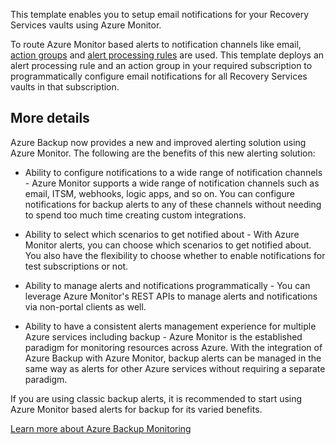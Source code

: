 This template enables you to setup email notifications for your Recovery Services vaults using Azure Monitor.

To route Azure Monitor based alerts to notification channels like email, [action groups](https://docs.microsoft.com/azure/azure-monitor/alerts/action-groups) and [alert processing rules](https://docs.microsoft.com/azure/azure-monitor/alerts/alerts-action-rules?tabs=portal) are used. This template deploys an alert processing rule and an action group in your required subscription to programmatically configure email notifications for all Recovery Services vaults in that subscription.

## More details

Azure Backup now provides a new and improved alerting solution using Azure Monitor. The following are the benefits of this new alerting solution:

* Ability to configure notifications to a wide range of notification channels - Azure Monitor supports a wide range of notification channels such as email, ITSM, webhooks, logic apps, and so on. You can configure notifications for backup alerts to any of these channels without needing to spend too much time creating custom integrations.
 
* Ability to select which scenarios to get notified about - With Azure Monitor alerts, you can choose which scenarios to get notified about. You also have the flexibility to choose whether to enable notifications for test subscriptions or not.
 
* Ability to manage alerts and notifications programmatically - You can leverage Azure Monitor's REST APIs to manage alerts and notifications via non-portal clients as well.
 
* Ability to have a consistent alerts management experience for multiple Azure services including backup - Azure Monitor is the established paradigm for monitoring resources across Azure. With the integration of Azure Backup with Azure Monitor, backup alerts can be managed in the same way as alerts for other Azure services without requiring a separate paradigm.

If you are using classic backup alerts, it is recommended to start using Azure Monitor based alerts for backup for its varied benefits.

[Learn more about Azure Backup Monitoring](https://docs.microsoft.com/azure/backup/monitoring-and-alerts-overview)


